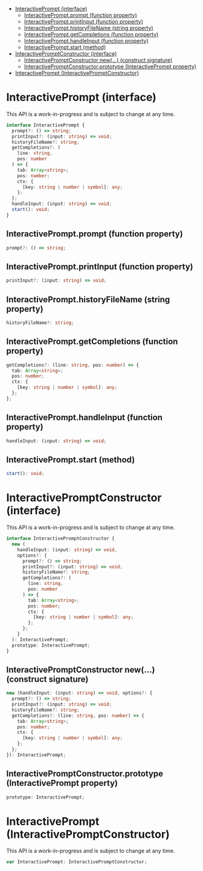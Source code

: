 - [InteractivePrompt (interface)](#interactiveprompt-interface)
  - [InteractivePrompt.prompt (function property)](#interactivepromptprompt-function-property)
  - [InteractivePrompt.printInput (function property)](#interactivepromptprintinput-function-property)
  - [InteractivePrompt.historyFileName (string property)](#interactiveprompthistoryfilename-string-property)
  - [InteractivePrompt.getCompletions (function property)](#interactivepromptgetcompletions-function-property)
  - [InteractivePrompt.handleInput (function property)](#interactiveprompthandleinput-function-property)
  - [InteractivePrompt.start (method)](#interactivepromptstart-method)
- [InteractivePromptConstructor (interface)](#interactivepromptconstructor-interface)
  - [InteractivePromptConstructor new(...) (construct signature)](#interactivepromptconstructor-new-construct-signature)
  - [InteractivePromptConstructor.prototype (InteractivePrompt property)](#interactivepromptconstructorprototype-interactiveprompt-property)
- [InteractivePrompt (InteractivePromptConstructor)](#interactiveprompt-interactivepromptconstructor)

# InteractivePrompt (interface)

This API is a work-in-progress and is subject to change at any time.

```ts
interface InteractivePrompt {
  prompt?: () => string;
  printInput?: (input: string) => void;
  historyFileName?: string;
  getCompletions?: (
    line: string,
    pos: number
  ) => {
    tab: Array<string>;
    pos: number;
    ctx: {
      [key: string | number | symbol]: any;
    };
  };
  handleInput: (input: string) => void;
  start(): void;
}
```

## InteractivePrompt.prompt (function property)

```ts
prompt?: () => string;
```

## InteractivePrompt.printInput (function property)

```ts
printInput?: (input: string) => void;
```

## InteractivePrompt.historyFileName (string property)

```ts
historyFileName?: string;
```

## InteractivePrompt.getCompletions (function property)

```ts
getCompletions?: (line: string, pos: number) => {
  tab: Array<string>;
  pos: number;
  ctx: {
    [key: string | number | symbol]: any;
  };
};
```

## InteractivePrompt.handleInput (function property)

```ts
handleInput: (input: string) => void;
```

## InteractivePrompt.start (method)

```ts
start(): void;
```

# InteractivePromptConstructor (interface)

This API is a work-in-progress and is subject to change at any time.

```ts
interface InteractivePromptConstructor {
  new (
    handleInput: (input: string) => void,
    options?: {
      prompt?: () => string;
      printInput?: (input: string) => void;
      historyFileName?: string;
      getCompletions?: (
        line: string,
        pos: number
      ) => {
        tab: Array<string>;
        pos: number;
        ctx: {
          [key: string | number | symbol]: any;
        };
      };
    }
  ): InteractivePrompt;
  prototype: InteractivePrompt;
}
```

## InteractivePromptConstructor new(...) (construct signature)

```ts
new (handleInput: (input: string) => void, options?: {
  prompt?: () => string;
  printInput?: (input: string) => void;
  historyFileName?: string;
  getCompletions?: (line: string, pos: number) => {
    tab: Array<string>;
    pos: number;
    ctx: {
      [key: string | number | symbol]: any;
    };
  };
}): InteractivePrompt;
```

## InteractivePromptConstructor.prototype (InteractivePrompt property)

```ts
prototype: InteractivePrompt;
```

# InteractivePrompt (InteractivePromptConstructor)

This API is a work-in-progress and is subject to change at any time.

```ts
var InteractivePrompt: InteractivePromptConstructor;
```
